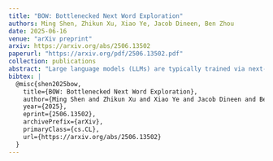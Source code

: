 ```yaml
---
title: "BOW: Bottlenecked Next Word Exploration"
authors: Ming Shen, Zhikun Xu, Xiao Ye, Jacob Dineen, Ben Zhou
date: 2025-06-16
venue: "arXiv preprint"
arxiv: https://arxiv.org/abs/2506.13502
paperurl: "https://arxiv.org/pdf/2506.13502.pdf"
collection: publications
abstract: "Large language models (LLMs) are typically trained via next-word prediction (NWP), which provides strong surface-level fluency but often lacks support for robust reasoning. We propose BOttlenecked next Word exploration (BOW), a novel RL framework that rethinks NWP by introducing a reasoning bottleneck where a policy model first generates a reasoning path rather than predicting the next token directly, after which a frozen judge model predicts the next token distribution based solely on this reasoning path. We train the policy model using GRPO with rewards that quantify how effectively the reasoning path facilitates next-word recovery. Compared with other continual pretraining baselines, we show that BOW improves both the general and next-word reasoning capabilities of the base model, evaluated on various benchmarks. Our findings show that BOW can serve as an effective and scalable alternative to vanilla NWP."
bibtex: |
  @misc{shen2025bow,
    title={BOW: Bottlenecked Next Word Exploration}, 
    author={Ming Shen and Zhikun Xu and Xiao Ye and Jacob Dineen and Ben Zhou},
    year={2025},
    eprint={2506.13502},
    archivePrefix={arXiv},
    primaryClass={cs.CL},
    url={https://arxiv.org/abs/2506.13502}
  }
---
```

